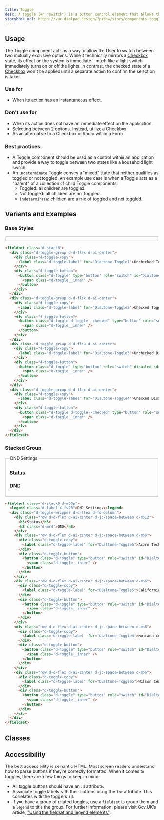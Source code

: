 ```yaml
---
title: Toggle
desc: A toggle (or "switch") is a button control element that allows the user to make a binary (on/off) selection.
storybook_url: https://vue.dialpad.design/?path=/story/components-toggle--default
---
```

<code-well-header>
  <div class="d-toggle-group d-d-flex d-ai-center">
    <example-toggle label="Label"/>
  </div>
</code-well-header>

## Usage

The Toggle component acts as a way to allow the User to switch between two mutually exclusive options. While it technically mirrors a [Checkbox](/components/checkbox/) state, its effect on the system is immediate&mdash;much like a light switch immediately turns on or off the lights. In contrast, the checked state of a [Checkbox](/components/checkbox/) won't be applied until a separate action to confirm the selection is taken.

<div class="dialtone-usage">
  <div class="dialtone-usage__item dialtone-usage__item--do">
    <h3 class="dialtone-usage__hd dialtone-usage__hd--do"><icon-checkmark /> Use for</h3>
    <div class="dialtone-usage__bd">
      <ul>
        <li>When its action has an instantaneous effect.</li>
      </ul>
    </div>
  </div>
  <div class="dialtone-usage__item dialtone-usage__item--dont">
    <h3 class="dialtone-usage__hd dialtone-usage__hd--dont"><icon-close /> Don't use for</h3>
    <div class="dialtone-usage__bd">
      <ul>
        <li>When its action does not have an immediate effect on the application.</li>
        <li>Selecting between 2 options. Instead, utilize a <RouterLink to="checkbox.html">Checkbox</RouterLink>.</li>
        <li>As an alternative to a <RouterLink to="checkbox.html">Checkbox</RouterLink> or <RouterLink to="radio.html">Radio</RouterLink> within a Form.</li>
      </ul>
    </div>
  </div>
</div>

### Best practices

- A Toggle component should be used as a control within an application and provide a way to toggle between two states like a household light switch.
- An `indeterminate` Toggle convey a "mixed" state that neither qualifies as toggled or not toggled. An example use case is when a Toggle acts as a "parent" of a collection of child Toggle components:
  - Toggled: all children are toggled.
  - Not toggled: all children are not toggled.
  - `indeterminate`: children are a mix of toggled and not toggled.

## Variants and Examples

### Base Styles

<code-well-header>
  <fieldset class="d-stack8">
    <div class="d-toggle-group d-d-flex d-ai-center">
      <example-toggle label="Unchecked Toggle"/>
    </div>
    <div class="d-toggle-group d-d-flex d-ai-center">
      <example-toggle label="Checked Toggle" checked/>
    </div>
    <div class="d-toggle-group d-d-flex d-ai-center">
      <example-toggle label="Unchecked Disabled" disabled/>
    </div>
    <div class="d-toggle-group d-d-flex d-ai-center">
      <example-toggle label="Checked Disabled" checked disabled/>
    </div>
  </fieldset>
</code-well-header>

```html
<fieldset class="d-stack8">
  <div class="d-toggle-group d-d-flex d-ai-center">
    <div class="d-toggle-copy">
      <label class="d-toggle-label" for="Dialtone-Toggle1">Unchecked Toggle</label>
    </div>
    <div class="d-toggle-button">
      <button class="d-toggle" type="button" role="switch" id="Dialtone-Toggle1" >
        <span class="d-toggle__inner" />
      </button>
    </div>
  </div>
  <div class="d-toggle-group d-d-flex d-ai-center">
    <div class="d-toggle-copy">
      <label class="d-toggle-label" for="Dialtone-Toggle2">Checked Toggle</label>
    </div>
    <div class="d-toggle-button">
      <button class="d-toggle d-toggle--checked" type="button" role="switch" id="Dialtone-Toggle2" >
        <span class="d-toggle__inner" />
      </button>
    </div>
  </div>
  <div class="d-toggle-group d-d-flex d-ai-center">
    <div class="d-toggle-copy">
      <label class="d-toggle-label" for="Dialtone-Toggle3">Unchecked Disabled</label>
    </div>
    <div class="d-toggle-button">
      <button class="d-toggle" type="button" role="switch" disabled id="Dialtone-Toggle3" >
        <span class="d-toggle__inner" />
      </button>
    </div>
  </div>
  <div class="d-toggle-group d-d-flex d-ai-center">
    <div class="d-toggle-copy">
      <label class="d-toggle-label" for="Dialtone-Toggle4">Checked Disabled</label>
    </div>
    <div class="d-toggle-button">
      <button class="d-toggle d-toggle--checked" type="button" role="switch" disabled id="Dialtone-Toggle4" >
        <span class="d-toggle__inner" />
      </button>
    </div>
  </div>
</fieldset>
```

### Stacked Group

<code-well-header>
  <fieldset class="d-stack8 d-w50p">
    <legend class="d-label d-fs20">DND Settings</legend>
    <div class="d-toggle-wrapper d-d-flex d-fd-column">
      <div class="row d-d-flex d-ai-center d-jc-space-between d-mb12">
        <h3>Status</h3>
        <h3 class="d-mr4">DND</h3>
      </div>
      <div class="row d-d-flex d-ai-center d-jc-space-between d-mb6">
        <example-toggle label="Acorn Test" />
      </div>
      <div class="row d-d-flex d-ai-center d-jc-space-between d-mb6">
        <example-toggle label="California Zoo" />
      </div>
      <div class="row d-d-flex d-ai-center d-jc-space-between d-mb6">
        <example-toggle label="Montana Centre" />
      </div>
      <div class="row d-d-flex d-ai-center d-jc-space-between d-mb6">
        <example-toggle label="Wilson Centre" />
      </div>
    </div>
  </fieldset>
</code-well-header>

```html
<fieldset class="d-stack8 d-w50p">
  <legend class="d-label d-fs20">DND Settings</legend>
  <div class="d-toggle-wrapper d-d-flex d-fd-column">
    <div class="row d-d-flex d-ai-center d-jc-space-between d-mb12">
      <h3>Status</h3>
      <h3 class="d-mr4">DND</h3>
    </div>
    <div class="row d-d-flex d-ai-center d-jc-space-between d-mb6">
      <div class="d-toggle-copy">
        <label class="d-toggle-label" for="Dialtone-Toggle5">Acorn Tech</label>
      </div>
      <div class="d-toggle-button">
        <button class="d-toggle" type="button" role="switch" id="Dialtone-Toggle5" >
          <span class="d-toggle__inner" />
        </button>
      </div>
    </div>
    <div class="row d-d-flex d-ai-center d-jc-space-between d-mb6">
      <div class="d-toggle-copy">
        <label class="d-toggle-label" for="Dialtone-Toggle5">California Zoo</label>
      </div>
      <div class="d-toggle-button">
        <button class="d-toggle" type="button" role="switch" id="Dialtone-Toggle5" >
          <span class="d-toggle__inner" />
        </button>
      </div>
    </div>
    <div class="row d-d-flex d-ai-center d-jc-space-between d-mb6">
      <div class="d-toggle-copy">
        <label class="d-toggle-label" for="Dialtone-Toggle5">Montana Centre</label>
      </div>
      <div class="d-toggle-button">
        <button class="d-toggle" type="button" role="switch" id="Dialtone-Toggle5" >
          <span class="d-toggle__inner" />
        </button>
      </div>
    </div>
    <div class="row d-d-flex d-ai-center d-jc-space-between d-mb6">
      <div class="d-toggle-copy">
        <label class="d-toggle-label" for="Dialtone-Toggle5">Wilson Centre</label>
      </div>
      <div class="d-toggle-button">
        <button class="d-toggle" type="button" role="switch" id="Dialtone-Toggle5" >
          <span class="d-toggle__inner" />
        </button>
      </div>
    </div>
  </div>
</fieldset>
```

## Classes

<component-class-table component-name="toggle" />

## Accessibility

The best accessibility is semantic HTML. Most screen readers understand how to parse buttons if they’re correctly formatted. When it comes to toggles, there are a few things to keep in mind:

- All toggle buttons should have an `id` attribute.
- Associate toggle labels with their buttons using the `for` attribute. This correlates with the toggle's `id`.
- If you have a group of related toggles, use a `fieldset` to group them and a `legend` to title the group. For further information, please visit Gov.UK’s article, ["Using the fieldset and legend elements"](https://accessibility.blog.gov.uk/2016/07/22/using-the-fieldset-and-legend-elements).

<script setup>
  import ExampleToggle from '@exampleComponents/ExampleToggle.vue';
</script>
